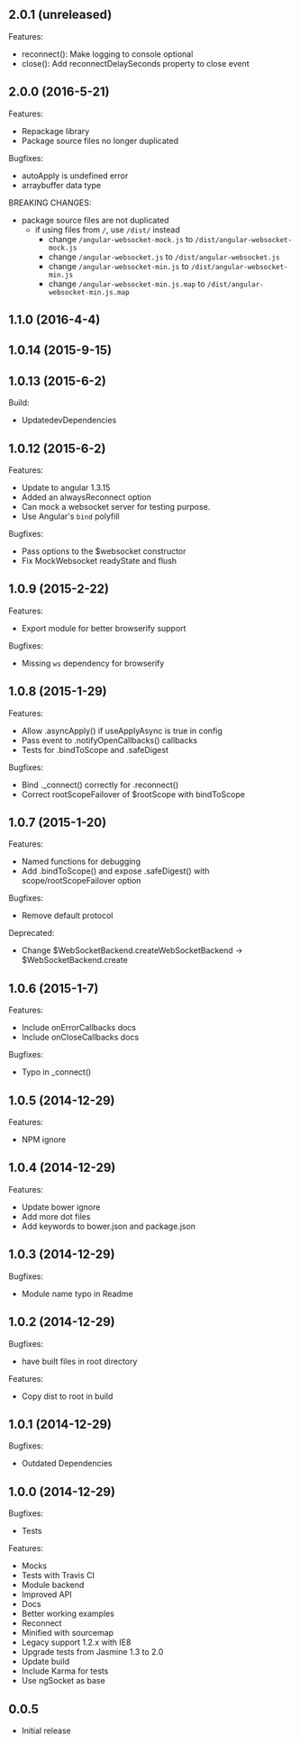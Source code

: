 ## 2.0.1 (unreleased)

Features:
  - reconnect(): Make logging to console optional
  - close(): Add reconnectDelaySeconds property to close event

## 2.0.0 (2016-5-21)

Features:
  - Repackage library
  - Package source files no longer duplicated

Bugfixes:
  - autoApply is undefined error
  - arraybuffer data type

BREAKING CHANGES:
  - package source files are not duplicated
    - if using files from `/`, use `/dist/` instead
      - change `/angular-websocket-mock.js` to `/dist/angular-websocket-mock.js`
      - change `/angular-websocket.js` to `/dist/angular-websocket.js`
      - change `/angular-websocket-min.js` to `/dist/angular-websocket-min.js`
      - change `/angular-websocket-min.js.map` to `/dist/angular-websocket-min.js.map`

## 1.1.0 (2016-4-4)

## 1.0.14 (2015-9-15)

## 1.0.13 (2015-6-2)
 Build:
  - UpdatedevDependencies

## 1.0.12 (2015-6-2)

Features:
  - Update to angular 1.3.15
  - Added an alwaysReconnect option
  - Can mock a websocket server for testing purpose.
  - Use Angular's `bind` polyfill

Bugfixes:
  - Pass options to the $websocket constructor
  - Fix MockWebsocket readyState and flush


## 1.0.9 (2015-2-22)

Features:
  - Export module for better browserify support

Bugfixes:
  - Missing `ws` dependency for browserify

## 1.0.8 (2015-1-29)

Features:
  - Allow .asyncApply() if useApplyAsync is true in config
  - Pass event to .notifyOpenCallbacks() callbacks
  - Tests for .bindToScope and .safeDigest

Bugfixes:
  - Bind ._connect() correctly for .reconnect()
  - Correct rootScopeFailover of $rootScope with bindToScope

## 1.0.7 (2015-1-20)

Features:
  - Named functions for debugging
  - Add .bindToScope() and expose .safeDigest() with scope/rootScopeFailover option

Bugfixes:
  - Remove default protocol

Deprecated:
  - Change $WebSocketBackend.createWebSocketBackend -> $WebSocketBackend.create

## 1.0.6 (2015-1-7)

Features:
  - Include onErrorCallbacks docs
  - Include onCloseCallbacks docs

Bugfixes:
  - Typo in _connect()

## 1.0.5 (2014-12-29)

Features:
  - NPM ignore

## 1.0.4 (2014-12-29)

Features:
  - Update bower ignore
  - Add more dot files
  - Add keywords to bower.json and package.json

## 1.0.3 (2014-12-29)

Bugfixes:
  - Module name typo in Readme

## 1.0.2 (2014-12-29)

Bugfixes:
  - have built files in root directory

Features:
  - Copy dist to root in build


## 1.0.1 (2014-12-29)

Bugfixes:
  - Outdated Dependencies

## 1.0.0 (2014-12-29)

Bugfixes:
  - Tests

Features:
  - Mocks
  - Tests with Travis CI
  - Module backend
  - Improved API
  - Docs
  - Better working examples
  - Reconnect
  - Minified with sourcemap
  - Legacy support 1.2.x with IE8
  - Upgrade tests from Jasmine 1.3 to 2.0
  - Update build
  - Include Karma for tests
  - Use ngSocket as base

## 0.0.5
  - Initial release
